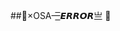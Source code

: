 ##🎄×OSA—͟͞𝙀𝙍𝙍𝙊𝙍亗 🔰

<!--
**noname404-code/noname404-code** is a 🎀 _Error-404_ 🎃  repository because its `README.md` (this file) appears on your GitHub profile.

Here are some ideas to get you started:

- 🔭 I’m currently working on ...
- 🌱 I’m currently learning ...
- 👯 I’m looking to collaborate on ...
- 🤔 I’m looking for help with ...
- 💬 Ask me about ...
- 📫 How to reach me: ...
- 😄 Pronouns: ...
- ⚡ Fun fact: ...
-->

